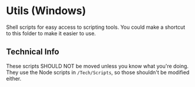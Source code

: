 # Utils (Windows)

Shell scripts for easy access to scripting tools. You could make a shortcut to this folder to make it easier to use.

## Technical Info

These scripts SHOULD NOT be moved unless you know what you're doing. They use the Node scripts in `/Tech/Scripts`, so those shouldn't be modified either.
